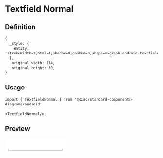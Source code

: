 # Textfield Normal

## Definition

```
{
  _style: { 
    entity: 'strokeWidth=1;html=1;shadow=0;dashed=0;shape=mxgraph.android.textfield;align=center;strokeColor=#999999;pointerEvents=1',
  },
  _original_width: 174,
  _original_height: 30,
}
```

## Usage

```
import { TextfieldNormal } from '@diac/standard-components-diagrams/android'

<TextfieldNormal/>
```

## Preview

<img src="./textfield-normal.png" width="200"/>
